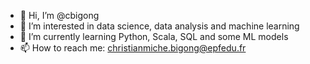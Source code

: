 - 👋 Hi, I’m @cbigong
- 👀 I’m interested in data science, data analysis and machine learning
- 🌱 I’m currently learning Python, Scala, SQL and some ML models
- 📫 How to reach me: christianmiche.bigong@epfedu.fr

<!---
cbigong/cbigong is a ✨ special ✨ repository because its `README.md` (this file) appears on your GitHub profile.
You can click the Preview link to take a look at your changes.
--->
